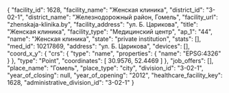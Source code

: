 {
    "facility_id": 1628,
    "facility_name": "Женская клиника",
    "district_id": "3-02-1",
    "district_name": "Железнодорожный район, Гомель",
    "facility_url": "zhenskaja-klinika.by",
    "facility_address": "ул. Б. Царикова",
    "title": "Женская клиника",
    "facility_type": "Медицинский центр",
    "ap_1": "44",
    "name": "Женская клиника",
    "state": "private institution",
    "stats": [],
    "med_id": 10217869,
    "address": "ул. Б. Царикова",
    "devices": [],
    "coord_x_y": {
        "crs": {
            "type": "name",
            "properties": {
                "name": "EPSG:4326"
            }
        },
        "type": "Point",
        "coordinates": [
            30.9576,
            52.4469
        ]
    },
    "job_offers": [],
    "place_name": "Гомель",
    "place_type": "city",
    "division_id": "3-02-1",
    "year_of_closing": null,
    "year_of_opening": "2012",
    "healthcare_facility_key": 1628,
    "administrative_division_id": "3-02-1"
}